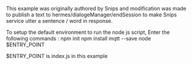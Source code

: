 This example was originally authored by Snips and modification was made to publish a text to hermes/dialogeManager/endSession to make Snips service utter a sentence / word in response.

To setup the default environment to run the node js script,
Enter the following commands :
npm init
npm install mqtt --save
node $ENTRY_POINT

$ENTRY_POINT is index.js in this example
